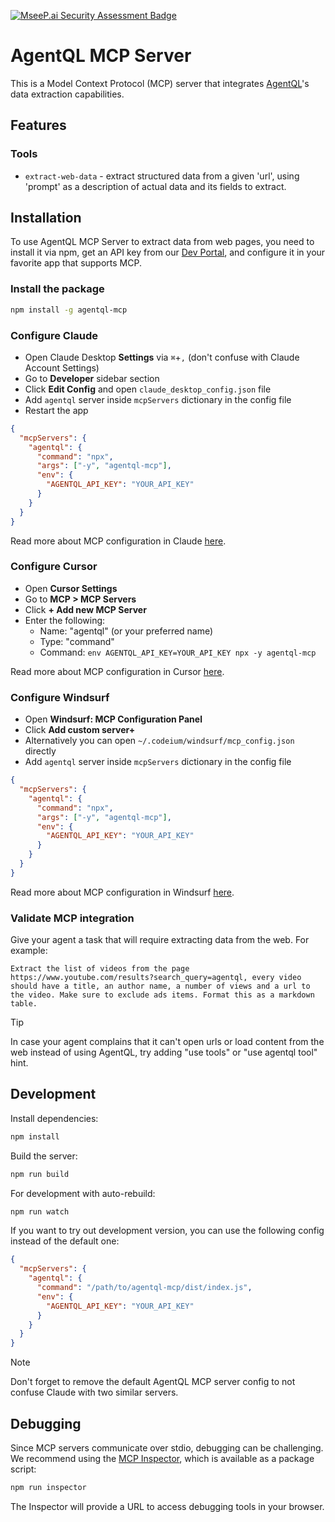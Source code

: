 [![MseeP.ai Security Assessment Badge](https://mseep.net/pr/tinyfish-io-agentql-mcp-badge.png)](https://mseep.ai/app/tinyfish-io-agentql-mcp)

# AgentQL MCP Server

This is a Model Context Protocol (MCP) server that integrates [AgentQL](https://agentql.com)'s data extraction capabilities.

## Features

### Tools

- `extract-web-data` - extract structured data from a given 'url', using 'prompt' as a description of actual data and its fields to extract.

## Installation

To use AgentQL MCP Server to extract data from web pages, you need to install it via npm, get an API key from our [Dev Portal](https://dev.agentql.com), and configure it in your favorite app that supports MCP.

### Install the package

```bash
npm install -g agentql-mcp
```

### Configure Claude

- Open Claude Desktop **Settings** via `⌘`+`,` (don't confuse with Claude Account Settings)
- Go to **Developer** sidebar section
- Click **Edit Config** and open `claude_desktop_config.json` file
- Add `agentql` server inside `mcpServers` dictionary in the config file
- Restart the app

```json title="claude_desktop_config.json"
{
  "mcpServers": {
    "agentql": {
      "command": "npx",
      "args": ["-y", "agentql-mcp"],
      "env": {
        "AGENTQL_API_KEY": "YOUR_API_KEY"
      }
    }
  }
}
```

Read more about MCP configuration in Claude [here](https://modelcontextprotocol.io/quickstart/user).

### Configure Cursor

- Open **Cursor Settings**
- Go to **MCP > MCP Servers**
- Click **+ Add new MCP Server**
- Enter the following:
  - Name: "agentql" (or your preferred name)
  - Type: "command"
  - Command: `env AGENTQL_API_KEY=YOUR_API_KEY npx -y agentql-mcp`

Read more about MCP configuration in Cursor [here](https://docs.cursor.com/context/model-context-protocol).

### Configure Windsurf

- Open **Windsurf: MCP Configuration Panel**
- Click **Add custom server+**
- Alternatively you can open `~/.codeium/windsurf/mcp_config.json` directly
- Add `agentql` server inside `mcpServers` dictionary in the config file

```json title="mcp_config.json"
{
  "mcpServers": {
    "agentql": {
      "command": "npx",
      "args": ["-y", "agentql-mcp"],
      "env": {
        "AGENTQL_API_KEY": "YOUR_API_KEY"
      }
    }
  }
}
```

Read more about MCP configuration in Windsurf [here](https://docs.codeium.com/windsurf/mcp).

### Validate MCP integration

Give your agent a task that will require extracting data from the web. For example:

```text
Extract the list of videos from the page https://www.youtube.com/results?search_query=agentql, every video should have a title, an author name, a number of views and a url to the video. Make sure to exclude ads items. Format this as a markdown table.
```

> [!TIP]
> In case your agent complains that it can't open urls or load content from the web instead of using AgentQL, try adding "use tools" or "use agentql tool" hint.

## Development

Install dependencies:

```bash
npm install
```

Build the server:

```bash
npm run build
```

For development with auto-rebuild:

```bash
npm run watch
```

If you want to try out development version, you can use the following config instead of the default one:

```json
{
  "mcpServers": {
    "agentql": {
      "command": "/path/to/agentql-mcp/dist/index.js",
      "env": {
        "AGENTQL_API_KEY": "YOUR_API_KEY"
      }
    }
  }
}
```

> [!NOTE]
> Don't forget to remove the default AgentQL MCP server config to not confuse Claude with two similar servers.

## Debugging

Since MCP servers communicate over stdio, debugging can be challenging. We recommend using the [MCP Inspector](https://github.com/modelcontextprotocol/inspector), which is available as a package script:

```bash
npm run inspector
```

The Inspector will provide a URL to access debugging tools in your browser.
